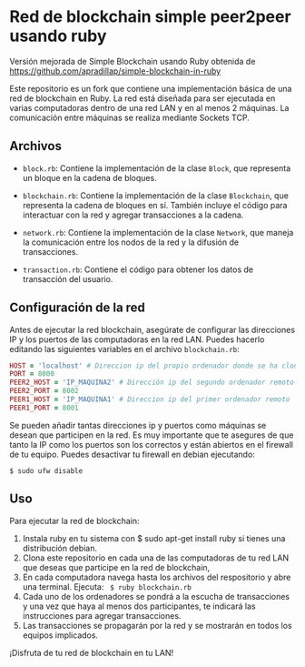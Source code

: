 # Red de blockchain simple peer2peer usando ruby

Versión mejorada de Simple Blockchain usando Ruby obtenida de https://github.com/apradillap/simple-blockchain-in-ruby

Este repositorio es un fork que contiene una implementación básica de una red de blockchain en Ruby. La red está diseñada para ser ejecutada en varias computadoras dentro de una red LAN y en al menos 2 máquinas.
La comunicación entre máquinas se realiza mediante Sockets TCP.

## Archivos

- `block.rb`: Contiene la implementación de la clase `Block`, que representa un bloque en la cadena de bloques.

- `blockchain.rb`: Contiene la implementación de la clase `Blockchain`, que representa la cadena de bloques en sí. También incluye el código para interactuar con la red y agregar transacciones a la cadena.

- `network.rb`: Contiene la implementación de la clase `Network`, que maneja la comunicación entre los nodos de la red y la difusión de transacciones.

- `transaction.rb`: Contiene el código para obtener los datos de transacción del usuario.

## Configuración de la red

Antes de ejecutar la red blockchain, asegúrate de configurar las direcciones IP y los puertos de las computadoras en la red LAN. Puedes hacerlo editando las siguientes variables en el archivo `blockchain.rb`:

```ruby
HOST = 'localhost' # Direccion ip del propio ordenador donde se ha clonado el proyecto. Puede ser localhost, 127.0.0.1 o la ip asignada en red, ej 192.168.1.40
PORT = 8000
PEER2_HOST = 'IP_MAQUINA2' # Dirección ip del segundo ordenador remoto
PEER2_PORT = 8002
PEER1_HOST = 'IP_MAQUINA1' # Direccion ip del primer ordenador remoto
PEER1_PORT = 8001
````
Se pueden añadir tantas direcciones ip y puertos como máquinas se desean que participen en la red.
Es muy importante que te asegures de que tanto la IP como los puertos son los correctos y están abiertos en el firewall de tu equipo. Puedes desactivar tu firewall en debian ejecutando: 
```
$ sudo ufw disable
````
## Uso

Para ejecutar la red de blockchain:
  1. Instala ruby en tu sistema con $ sudo apt-get install ruby si tienes una distribución debian.
  2. Clona este repositorio en cada una de las computadoras de tu red LAN que deseas que participe en la red de blockchain,
  3. En cada computadora navega hasta los archivos del respositorio y abre una terminal. Ejecuta: ``` $ ruby blockchain.rb```
  4. Cada uno de los ordenadores se pondrá a la escucha de transacciones y una vez que haya al menos dos participantes, te indicará las instrucciones para agregar transacciones.
  5. Las transacciones se propagarán por la red y se mostrarán en todos los equipos implicados.

¡Disfruta de tu red de blockchain en tu LAN!
